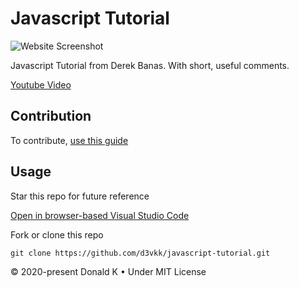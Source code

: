 # Javascript Tutorial

![Website Screenshot](https://github.com/d3vkk/javascript-tutorial/blob/master/screenshot.png)

Javascript Tutorial from Derek Banas. With short, useful comments.

[Youtube Video](https://www.youtube.com/watch?v=fju9ii8YsGs)

## Contribution

To contribute, [use this guide](https://github.com/d3vkk/open-source/blob/master/CONTRIBUTING.md)

## Usage

Star this repo for future reference

[Open in browser-based Visual Studio Code](https://vscode.dev/github/d3vkk/javascript-tutorial)

Fork or clone this repo
```
git clone https://github.com/d3vkk/javascript-tutorial.git
```

© 2020-present Donald K • Under MIT License
